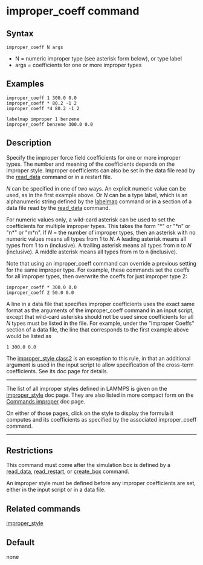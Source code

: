 # improper_coeff command

## Syntax

``` LAMMPS
improper_coeff N args
```

-   N = numeric improper type (see asterisk form below), or type label
-   args = coefficients for one or more improper types

## Examples

``` LAMMPS
improper_coeff 1 300.0 0.0
improper_coeff * 80.2 -1 2
improper_coeff *4 80.2 -1 2

labelmap improper 1 benzene
improper_coeff benzene 300.0 0.0
```

## Description

Specify the improper force field coefficients for one or more improper
types. The number and meaning of the coefficients depends on the
improper style. Improper coefficients can also be set in the data file
read by the [read_data](read_data) command or in a restart file.

$N$ can be specified in one of two ways. An explicit numeric value can
be used, as in the first example above. Or $N$ can be a type label,
which is an alphanumeric string defined by the [labelmap](labelmap)
command or in a section of a data file read by the
[read_data](read_data) command.

For numeric values only, a wild-card asterisk can be used to set the
coefficients for multiple improper types. This takes the form \"\*\" or
\"\*n\" or \"n\*\" or \"m\*n\". If $N$ = the number of improper types,
then an asterisk with no numeric values means all types from 1 to $N$. A
leading asterisk means all types from 1 to n (inclusive). A trailing
asterisk means all types from n to $N$ (inclusive). A middle asterisk
means all types from m to n (inclusive).

Note that using an improper_coeff command can override a previous
setting for the same improper type. For example, these commands set the
coeffs for all improper types, then overwrite the coeffs for just
improper type 2:

``` LAMMPS
improper_coeff * 300.0 0.0
improper_coeff 2 50.0 0.0
```

A line in a data file that specifies improper coefficients uses the
exact same format as the arguments of the improper_coeff command in an
input script, except that wild-card asterisks should not be used since
coefficients for all $N$ types must be listed in the file. For example,
under the \"Improper Coeffs\" section of a data file, the line that
corresponds to the first example above would be listed as

    1 300.0 0.0

The [improper_style class2](improper_class2) is an exception to this
rule, in that an additional argument is used in the input script to
allow specification of the cross-term coefficients. See its doc page for
details.

------------------------------------------------------------------------

The list of all improper styles defined in LAMMPS is given on the
[improper_style](improper_style) doc page. They are also listed in more
compact form on the [Commands improper](improper) doc page.

On either of those pages, click on the style to display the formula it
computes and its coefficients as specified by the associated
improper_coeff command.

------------------------------------------------------------------------

## Restrictions

This command must come after the simulation box is defined by a
[read_data](read_data), [read_restart](read_restart), or
[create_box](create_box) command.

An improper style must be defined before any improper coefficients are
set, either in the input script or in a data file.

## Related commands

[improper_style](improper_style)

## Default

none

